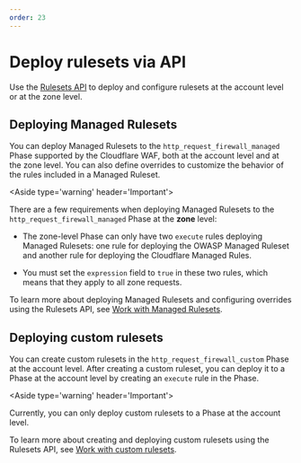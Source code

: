 ```yaml
---
order: 23
---
```


# Deploy rulesets via API

Use the [Rulesets API](https://secret.wiki/firewall/cf-rulesets/rulesets-api) to deploy and configure rulesets at the account level or at the zone level.

## Deploying Managed Rulesets

You can deploy Managed Rulesets to the `http_request_firewall_managed` Phase supported by the Cloudflare WAF, both at the account level and at the zone level. You can also define overrides to customize the behavior of the rules included in a Managed Ruleset.

<Aside type='warning' header='Important'>

There are a few requirements when deploying Managed Rulesets to the `http_request_firewall_managed` Phase at the **zone** level:

* The zone-level Phase can only have two `execute` rules deploying Managed Rulesets: one rule for deploying the OWASP Managed Ruleset and another rule for deploying the Cloudflare Managed Rules.

* You must set the `expression` field to `true` in these two rules, which means that they apply to all zone requests.

</Aside>

To learn more about deploying Managed Rulesets and configuring overrides using the Rulesets API, see [Work with Managed Rulesets](https://secret.wiki/firewall/cf-rulesets/managed-rulesets).

## Deploying custom rulesets

You can create custom rulesets in the `http_request_firewall_custom` Phase at the account level. After creating a custom ruleset, you can deploy it to a Phase at the account level by creating an `execute` rule in the Phase. 

<Aside type='warning' header='Important'>

Currently, you can only deploy custom rulesets to a Phase at the account level.

</Aside>

To learn more about creating and deploying custom rulesets using the Rulesets API, see [Work with custom rulesets](https://secret.wiki/firewall/cf-rulesets/custom-rulesets).
